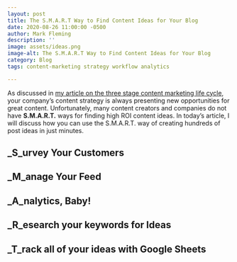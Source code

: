 ```yaml
---
layout: post
title: The S.M.A.R.T Way to Find Content Ideas for Your Blog
date: 2020-08-26 11:00:00 -0500
author: Mark Fleming
description: ''
image: assets/ideas.png
image-alt: The S.M.A.R.T Way to Find Content Ideas for Your Blog
category: Blog
tags: content-marketing strategy workflow analytics

---
```

As discussed in [my article on the three stage content marketing life cycle](https://markdfleming.com/streamline-your-content-marketing-strategy-with-the-three-stage-lifecycle/ "my article on the three stage content marketing life cycle"), your company’s content strategy is always presenting new opportunities for great content. Unfortunately, many content creators and companies do not have **S.M.A.R.T.** ways for finding high ROI content ideas. In today’s article, I will discuss how you can use the S.M.A.R.T. way of creating hundreds of post ideas in just minutes.

## _S_urvey Your Customers

## _M_anage Your Feed

## _A_nalytics, Baby!

## _R_esearch your keywords for Ideas

## _T_rack all of your ideas with Google Sheets